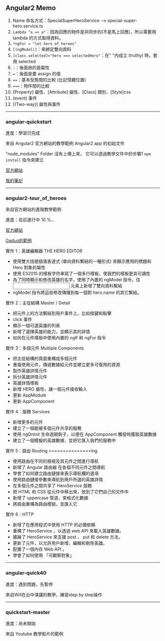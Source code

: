 ## Angular2 Memo

1. Name 命名方式：SpecialSuperHeroService --> special-super-hero.service.ts
1. `Lambda "a => a"`：因為回應的物件是非同步的(不是馬上回應)，所以需要用 lambda 的方式取得資料。
1. `*ngFor = "let hero of heroes"`
1. `[(ngModel)]`：來綁定雙向資料
1. `[class.selected]="hero === selectedHero"`：在" "內成立 (truthy) 時，套用 selected
1. `:`：後面放的是屬性
1. `=`：後面是要 assign 的值
1. `==`：基本型態間的比較 (比記憶體位置)
1. `===`：物件間的比較
1. [Property] 屬性、[Attribute] 屬性、[Class] 類別、[Style]css
1. (event) 事件
1. [(Two-way)] 屬性與事件

---

### angular-quickstart
 
 進度：學習已完成
 
 來自 Angular2 官方網站的教學範例
 Angular2 app 的初始文件 

"node_modules" Folder 沒有上傳上來，
它可以透過教學文件中的步驟1 `npm install` 指令來建立

[官方網站](https://angular.cn/docs/ts/latest/quickstart.html)

[我的筆記](http://popo-chuang-blog.logdown.com/posts/1048517)

---

### angular2-tour_of_heroes

來自官方網站的進階教學範例

進度：目前進行中 10 %...

[官方網站](https://angular.io/docs/ts/latest/tutorial/)

[Gaduo的範例](https://github.com/Poduo/Angular2-guide-example)
 

實作 1：英雄編輯器 THE HERO EDITOR
 - 使用雙大括號插值表達式 (單向資料繫結的一種形式) 來顯示應用的標題和 Hero 對象的屬性
 - 使用 ES2015 的樣板字符串寫了一個多行樣板，使我們的樣板更具可讀性
 - 為了同時顯示和修改英雄的名字，使用了內置的 ngModel 指令，往 <input> 元素上新增了雙向資料繫結
 - ngModel 指令將這些修改傳播到每一個對 hero.name 的其它繫結。

實作 2：主從結構 Master / Detail
 - 把元件上的方法繫結到用戶事件上，比如按鍵和點擊
 - click 事件
 - 顯示一個可選英雄的列表
 - 新增了選擇英雄的能力，並顯示其的詳情
 - 如何在元件樣板中使用內置的 ngIf 和 ngFor 指令

實作 3：多個元件 Multiple Components
 - 把主從結構的頁面重構成多個元件
 - 重複使用元件，傳遞數據給元件並建立更多可復用的資源
 - 製作英雄詳情元件
 - 拆分英雄詳情元件
 - 英雄詳情樣板
 - 新增 HERO 屬性，讓一個元件接收輸入
 - 更新 AppModule
 - 更新 AppComponent

實作 4：服務 Services
 - 新增更多的元件
 - 建立了一個能被多個元件共享的服務
 - 使用 ngOnInit 生命週期鉤子，以便在 AppComponent 觸發時獲取英雄數據
 - 建立了一個模擬的英雄數據，並把它匯入我們的服務中

實作 5：路由 Routing ===============ing
 - 使用路由在不同的檢視及其元件之間進行導航
 - 新增了 Angular 路由器 在各個不同元件之間導航
 - 學會了如何建立路由鏈接來表示導航欄的選項
 - 使用路由鏈接參數來導航到用戶所選的英雄詳情
 - 在多個元件之間共享了 HeroService 服務
 - 把 HTML 和 CSS 從元件中移出來，放到了它們自己的文件中
 - 新增了 uppercase 管道，來格式化數據
 - 將路由重構為路由模組，並匯入它

實作 6：HTTP
 - 新增了在應用程式中使用 HTTP 的必備依賴
 - 重構了 HeroService ，以透過 web API 來載入英雄數據。
 - 擴展了 HeroService 來支援 post 、 put 和 delete 方法。
 - 更新了元件，以允許用戶新增、編輯和刪除英雄。
 - 配置了一個內存 Web API 。
 - 學會了如何使用 「可觀察對象」

---

### angular-quick40

進度：遇到問題，先暫停

來自Will在台中演講的教學，練習step by step操作

---

### quickstart-master

進度：尚未開始

來自 Youtube 教學影片的範例
